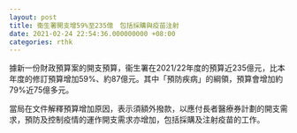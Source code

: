 ```yaml
---
layout: post
title: 衞生署開支增59%至235億　包括採購與疫苗注射
date: 2021-02-24 22:54:36.000000000 +08:00
categories: rthk
---
```


據新一份財政預算案的開支預算，衞生署在2021/22年度的預算近235億元，比本年度的修訂預算增加59%、約87億元。其中「預防疾病」的綱領，預算會增加約79%近75億多元。

當局在文件解釋預算增加原因，表示須額外撥款，以應付長者醫療券計劃的開支需求，預防及控制疫情的運作開支需求亦增加，包括採購及注射疫苗的工作。
